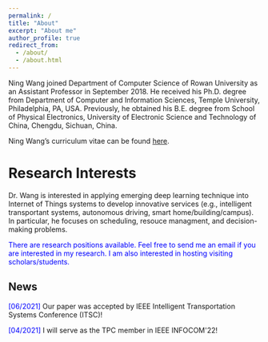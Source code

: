 ```yaml
---
permalink: /
title: "About"
excerpt: "About me"
author_profile: true
redirect_from: 
  - /about/
  - /about.html
---
```


Ning Wang joined Department of Computer Science of Rowan University as an Assistant Professor in September 2018. He received his Ph.D. degree from Department of Computer and Information Sciences, Temple University, Philadelphia, PA, USA. Previously, he obtained his B.E. degree from School of Physical Electronics, University of Electronic Science and Technology of China, Chengdu, Sichuan, China.

Ning Wang’s curriculum vitae can be found [here](CV_Ning_Wang.pdf).


Research Interests
======
Dr. Wang is interested in applying emerging deep learning technique into Internet of Things systems to develop innovative services (e.g., intelligent transportant systems, autonomous driving, smart home/building/campus). In particular, he focuses on scheduling, resouce managment, and decision-making problems. 


 <span style="color:blue"> There are research positions available. Feel free to send me an email if you are interested in my research. I am also interested in hosting visiting scholars/students. </span>

News
------
 <span style="color:blue"> [06/2021] </span>  Our paper was accepted by IEEE Intelligent Transportation Systems Conference (ITSC)!

 <span style="color:blue"> [04/2021] </span>  I will serve as the TPC member in IEEE INFOCOM'22!

